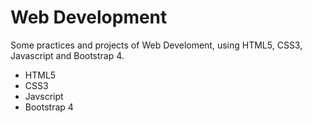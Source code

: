 # Web Development
Some practices and projects of Web Develoment, using HTML5, CSS3, Javascript and Bootstrap 4.

- HTML5
- CSS3
- Javscript
- Bootstrap 4
